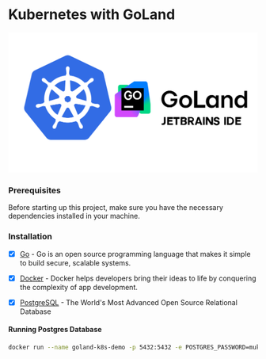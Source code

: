 # Kubernetes with GoLand
![goland_k8s](./misc/images/background.png)

### Prerequisites

Before starting up this project, make sure you have the necessary dependencies installed in your machine.

###  Installation

- [x] [Go](https://go.dev/) - Go is an open source programming language that makes it simple to build secure, scalable systems.

- [x] [Docker](https://www.docker.com/) - Docker helps developers bring their ideas to life by conquering the complexity of app development.

- [x] [PostgreSQL](https://www.postgresql.org/) - The World's Most Advanced Open Source Relational Database



#### Running Postgres Database

```bash
docker run --name goland-k8s-demo -p 5432:5432 -e POSTGRES_PASSWORD=mukul123 -d postgres
```
